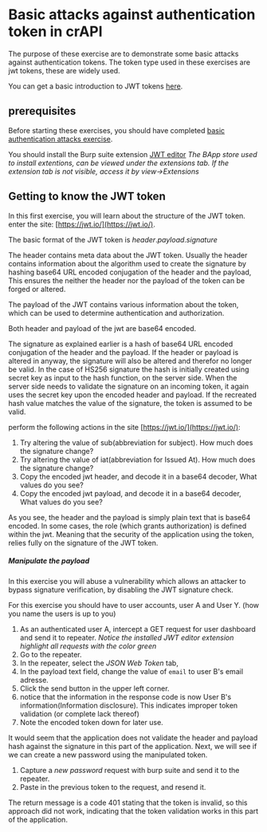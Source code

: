 # Basic attacks against authentication token in crAPI
The purpose of these exercise are to demonstrate some basic attacks against authentication tokens.
The token type used in these exercises are jwt tokens, these are widely used.

You can get a basic introduction to JWT tokens [here](https://auth0.com/docs/secure/tokens/json-web-tokens).

## prerequisites
Before starting these exercises, you should have completed [basic authentication attacks exercise](5_basic_Authentication_Attacks.md).

You should install the Burp suite extension [JWT editor](https://portswigger.net/burp/documentation/desktop/testing-workflow/session-management/jwts)
_The BApp store used to install extentions, can be viewed under the extensions tab. If the extension tab is not visible, access it by view->Extensions_


## Getting to know the JWT token
In this first exercise, you will learn about the structure of the JWT token.
enter the site: [https://jwt.io/](https://jwt.io/).

The basic format of the JWT token is _header_._payload_._signature_

The header contains meta data about the JWT token. Usually the header contains information about the algorithm used to create
the signature by hashing base64 URL encoded conjugation of the header and the payload, This ensures the neither the header nor
the payload of the token can be forged or altered.
  
The payload of the JWT contains various information about the token, which can be used to determine authentication and authorization.

Both header and payload of the jwt are base64 encoded.

The signature as explained earlier is a hash of base64 URL encoded conjugation of the header and the payload. 
If the header or payload is altered in anyway, the signature will also be altered and therefor no longer be valid.
In the case of HS256 signature the hash is initially created using secret key as input to the hash function, on the server side.
When the server side needs to validate the signature on an incoming token, it again uses the secret key upon the encoded header and payload.
If the recreated hash value matches the value of the signature, the token is assumed to be valid.

perform the following actions in the site [https://jwt.io/](https://jwt.io/):
1. Try altering the value of sub(abbreviation for subject). How much does the signature change?
2. Try altering the value of iat(abbreviation for Issued  At). How much does the signature change?
3. Copy the encoded jwt header, and decode it in a base64 decoder, What values do you see?
4. Copy the encoded jwt payload, and decode it in a base64 decoder, What values do you see?

As you see, the header and the payload is simply plain text that is base64 encoded. In some cases, the 
role (which grants authorization) is defined within the jwt. Meaning that the security of the application
using the token, relies fully on the signature of the JWT token.


##### Manipulate the payload
In this exercise you will abuse a vulnerability which allows an attacker to bypass signature verification,
by disabling the JWT signature check. 

For this exercise you should have to user accounts, user A and User Y. (how you name the users is up to you)

1. As an authenticated user A, intercept a GET request for user dashboard and send it to repeater. 
_Notice the installed JWT editor extension highlight all requests with the color green_
2. Go to the repeater.
3. In the repeater, select the _JSON Web Token_ tab,
4. In the payload text field, change the value of `email` to user B's email adresse.
5. Click the send button in the upper left corner.
6. notice that the information in the response code is now User B's information(Information disclosure). This indicates improper token validation (or complete lack thereof)
7. Note the encoded token down for later use.

It would seem that the application does not validate the header and payload hash against
the signature in this part of the application.
Next, we will see if we can create a new password using the manipulated token.

1. Capture a _new password_ request with burp suite and send it to the repeater.
2. Paste in the previous token to the request, and resend it.

The return message is a code 401 stating that the token is invalid, so this approach did not work,
indicating that the token validation works in this part of the application.

